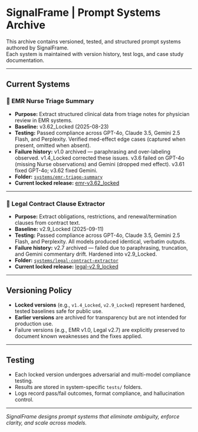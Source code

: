 # SignalFrame | Prompt Systems Archive

This archive contains versioned, tested, and structured prompt systems authored by SignalFrame.  
Each system is maintained with version history, test logs, and case study documentation.

---

## Current Systems

### 🏥 EMR Nurse Triage Summary
- **Purpose:** Extract structured clinical data from triage notes for physician review in EMR systems.  
- **Baseline:** v3.62_Locked (2025-08-23)  
- **Testing:** Passed compliance across GPT-4o, Claude 3.5, Gemini 2.5 Flash, and Perplexity. Verified med-effect edge cases (captured when present, omitted when absent).  
- **Failure history:** v1.0 archived — paraphrasing and over-labeling observed. v1.4_Locked corrected these issues. v3.6 failed on GPT-4o (missing Nurse observations) and Gemini (dropped med effect). v3.61 fixed GPT-4o; v3.62 fixed Gemini.  
- **Folder:** [`systems/emr-triage-summary`](systems/emr-triage-summary)  
- **Current locked release:** [emr-v3.62_locked](https://github.com/SignalFrame-dev/prompt-systems-archive/releases/tag/emr-v3.62_locked)


---

### 📄 Legal Contract Clause Extractor
- **Purpose:** Extract obligations, restrictions, and renewal/termination clauses from contract text.  
- **Baseline:** v2.9_Locked (2025-09-11)  
- **Testing:** Passed compliance across GPT-4o, Claude 3.5, Gemini 2.5 Flash, and Perplexity. All models produced identical, verbatim outputs.  
- **Failure history:** v2.7 archived — failed due to paraphrasing, truncation, and Gemini commentary drift. Hardened into v2.9_Locked.  
- **Folder:** [`systems/legal-contract-extractor`](systems/legal-contract-extractor)  
- **Current locked release:** [legal-v2.9_locked](https://github.com/SignalFrame-dev/prompt-systems-archive/releases/tag/legal-v2.9_locked)

---

## Versioning Policy
- **Locked versions** (e.g., `v1.4_Locked`, `v2.9_Locked`) represent hardened, tested baselines safe for public use.  
- **Earlier versions** are archived for transparency but are not intended for production use.  
- Failure versions (e.g., EMR v1.0, Legal v2.7) are explicitly preserved to document known weaknesses and the fixes applied.  

---

## Testing
- Each locked version undergoes adversarial and multi-model compliance testing.  
- Results are stored in system-specific `tests/` folders.  
- Logs record pass/fail outcomes, format compliance, and hallucination control.  

---

*SignalFrame designs prompt systems that eliminate ambiguity, enforce clarity, and scale across models.*
